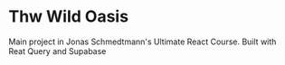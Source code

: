 # Thw Wild Oasis

Main project in Jonas Schmedtmann's Ultimate React Course.
Built with Reat Query and Supabase

